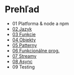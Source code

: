 # Prehľad

- 01 Platforma & node a npm
- [02 Jazyk](02_jazyk.md)
- [03 Funkcie](03_funkcie.md)
- [04 Objekty](04_objekty.md)
- [05 Patterny](05_patterny.md)
- [06 Funkcionálne prog.](06_funkcionalne_prog.md)
- [07 Streamy](07_streamy.md)
- [08 Async](08_async.md)
- 09 Testing
